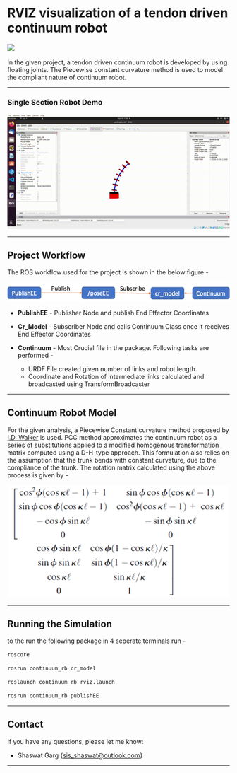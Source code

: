 # RVIZ visualization of a tendon driven continuum robot


<p align="left">
    <a href="http://wiki.ros.org/">
      <img src="https://img.shields.io/ros/v/noetic/moveit_msgs.svg" /></a>
</p>

In the given project, a tendon driven continuum robot is developed by using floating joints. The Piecewise constant curvature method is used to model the compliant nature of continuum robot. 

------

### Single Section Robot Demo

<p align="center">
<img src="./assets/rviz_demo.gif" width="600" alt="mulls_slam">
</p>

------

## Project Workflow 

The ROS workflow used for the project is shown in the below figure - 

<p align="left">
<img src="./assets/FlowChart.png" width="900" alt="flow">
</p>

* **PublishEE** - Publisher Node and publish End Effector Coordinates

* **Cr_Model** - Subscriber Node and calls Continuum Class once it receives End Effector Coordinates

* **Continuum** - Most Crucial file in the package. Following tasks are performed -
  * URDF File created given number of links and robot length.
  * Coordinate and Rotation of intermediate links calculated and broadcasted using TransformBroadcaster

------

## Continuum Robot Model

For the given analysis, a Piecewise Constant curvature method proposed by <a href="https://ieeexplore.ieee.org/document/1588999" target="_blank">I.D. Walker</a> is used. PCC method approximates the continuum robot as a series of substitutions applied to a modified homogenous transformation matrix computed using a D-H-type approach. This formulation also relies on the assumption that the trunk bends with constant curvature, due to the compliance of the trunk. The rotation matrix calculated using the above process is given by -

<p align="center">
<img src="./assets/Kinematics.png" width="500" alt="flow">
</p>

------

## Running the Simulation

to the run the following package in 4 seperate terminals run -

```python
roscore
```


```python
rosrun continuum_rb cr_model
```


```python
roslaunch continuum_rb rviz.launch
```

```python
rosrun continuum_rb publishEE
```

------

## Contact

If you have any questions, please let me know:

- Shaswat Garg {[sis_shaswat@outlook.com]()}

--------
